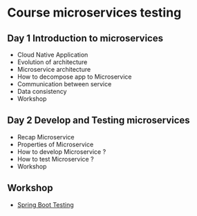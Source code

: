 # Course microservices testing

## Day 1 Introduction to microservices
* Cloud Native Application
* Evolution of architecture
* Microservice architecture
* How to decompose app to Microservice
* Communication between service
* Data consistency
* Workshop

## Day 2 Develop and Testing microservices
* Recap Microservice
* Properties of Microservice
* How to develop Microservice ?
* How to test Microservice ?
* Workshop


## Workshop 
* [Spring Boot Testing](https://github.com/up1/demo-microservice-testing)
